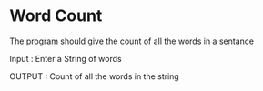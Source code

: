 # Word Count

The program should give the count of all the words in a sentance

Input : Enter a String of words

OUTPUT : Count of all the words in the string
